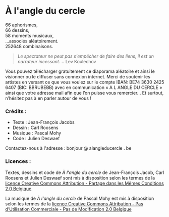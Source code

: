 À l'angle du cercle
===================

66 aphorismes,  
66 dessins,  
58 moments musicaux,  
...associés aléatoirement.  
252648 combinaisons.

> *Le spectateur ne peut pas s'empêcher de faire des liens, il est un narrateur incessant.*
− Lev Koulechov

Vous pouvez télécharger gratuitement ce diaporama aléatoire et ainsi le visionner ou le diffuser sans connexion internet. Merci de soutenir les artistes en versant ce que vous voulez sur le compte IBAN: BE74 3630 2425 6407 (BIC: BBRUBEBB) avec en communication « A L ANGLE DU CERCLE » ainsi que votre adresse mail afin que l’on puisse vous remercier… Et surtout, n’hésitez pas à en parler autour de vous ! 

### Crédits :

* Texte : Jean-François Jacobs
* Dessin : Carl Roosens
* Musique : Pascal Mohy
* Code : Julien Deswaef

Contactez-nous à l'adresse : bonjour @ alangleducercle . be

### Licences :

Textes, dessins et code de *À l'angle du cercle* de Jean-François Jacob, Carl Roosens et Julien Deswaef sont mis à disposition selon les termes de la [licence Creative Commons Attribution -  Partage dans les Mêmes Conditions 2.0 Belgique](http://creativecommons.org/licenses/by-sa/2.0/be/)

La musique de *À l'angle du cercle* de Pascal Mohy est mis à disposition selon les termes de la [licence Creative Commons Attribution - Pas d’Utilisation Commerciale - Pas de Modification 2.0 Belgique](http://creativecommons.org/licenses/by-nc-nd/2.0/be/)